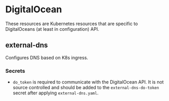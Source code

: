 # DigitalOcean

These resources are Kubernetes resources that are specific to DigitalOceans (at least in configuration) API.

## external-dns

Configures DNS based on K8s ingress.

### Secrets

* `do_token` is required to communicate with the DigitalOcean API. It is not source controlled and should be added to the `external-dns-do-token` secret after applying `external-dns.yaml`.

